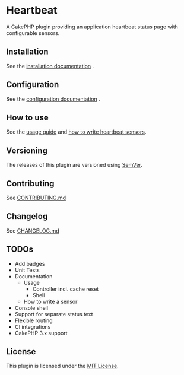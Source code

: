 # Heartbeat

 A CakePHP plugin providing an application heartbeat status page with configurable sensors.

## Installation

See the [installation documentation](Docs/Installation.md) .

## Configuration

See the [configuration documentation](Docs/Configuration.md) .

## How to use

See the [usage guide](Docs/Usage.md) and [how to write heartbeat sensors](Docs/Sensors.md).

## Versioning

The releases of this plugin are versioned using [SemVer](http://semver.org/).

## Contributing

See [CONTRIBUTING.md](CONTRIBUTING.md)

## Changelog

See [CHANGELOG.md](CHANGELOG.md)

## TODOs

- Add badges
- Unit Tests
- Documentation
    - Usage
        - Controller incl. cache reset
        - Shell
    - How to write a sensor
- Console shell
- Support for separate status text
- Flexible routing
- CI integrations
- CakePHP 3.x support

## License

This plugin is licensed under the [MIT License](LICENSE).
